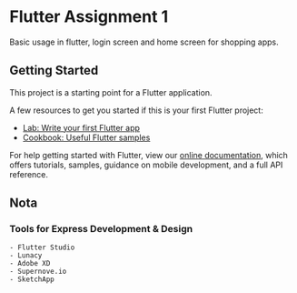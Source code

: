 # Flutter Assignment 1

Basic usage in flutter, login screen and home screen for shopping apps. 

## Getting Started

This project is a starting point for a Flutter application.

A few resources to get you started if this is your first Flutter project:

- [Lab: Write your first Flutter app](https://flutter.dev/docs/get-started/codelab)
- [Cookbook: Useful Flutter samples](https://flutter.dev/docs/cookbook)

For help getting started with Flutter, view our
[online documentation](https://flutter.dev/docs), which offers tutorials,
samples, guidance on mobile development, and a full API reference.

## Nota

### Tools for Express Development & Design
    - Flutter Studio
    - Lunacy
    - Adobe XD
    - Supernove.io
    - SketchApp
